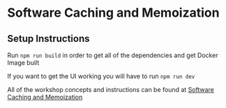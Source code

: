# Software Caching and Memoization

## Setup Instructions

Run `npm run build` in order to get all of the dependencies and get Docker Image built

If you want to get the UI working you will have to run `npm run dev`

All of the workshop concepts and instructions can be found at [Software Caching and Memoization](https://jbelmont.github.io/continuous-integration-with-jenkins-travis-and-circleci/)
